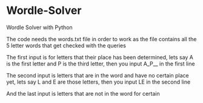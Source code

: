 # Wordle-Solver
Wordle Solver with Python

The code needs the words.txt file in order to work as the file contains all the 5 letter words that get checked with the queries

The first input is for letters that their place has been determined, 
lets say A is the first letter and P is the third letter, then you input A_P__ in the first line

The second input is letters that are in the word and have no certain place yet, lets say L and E are those letters,
then you input LE in the second line

And the last input is letters that are not in the word for certain
